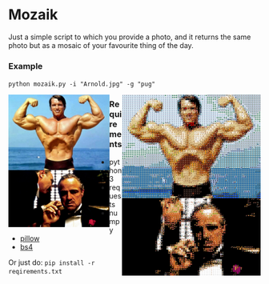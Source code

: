 # Mozaik

Just a simple script to which you provide a photo, and it returns the same photo but as a mosaic of your favourite thing of the day.


### Example
`python mozaik.py -i "Arnold.jpg" -g "pug"`



<img src="original_images/Arnold2.jpg" alt="Arnold" width=40% align='left'/> 
<!-- <img src="example_images/right_arrow.svg" alt="ra" width=5% align='center'/>  -->
<img src="example_images/Arnold2_mozaikd.jpg" alt="Arnold_mozaik" width=55% align='right'/> 




<img src="original_images/Godfather.jpg" alt="Arnold" width=40% align='left'/> 
<!-- <img src="example_images/right_arrow.svg" alt="ra" width=5% align='center'/>  -->
<img src="example_images/Godfather_mozaikd.jpg" alt="Arnold_mozaik" width=55% align='right'/> 


### Requirements
- python3
- requests
- numpy
- [pillow](https://pillow.readthedocs.io/en/latest/)
- [bs4](https://www.crummy.com/software/BeautifulSoup/bs4/doc/)

Or just do:
`pip install -r reqirements.txt`